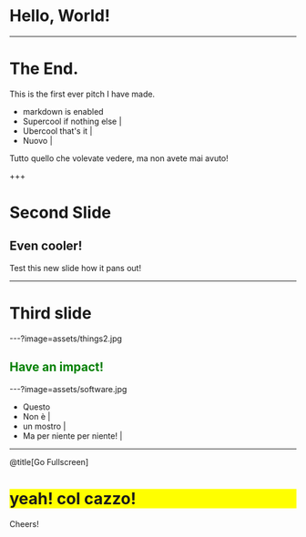  # Hello, World!

---

 # The End.

This is the first ever pitch I have made.

- markdown is enabled
- Supercool if nothing else |
- Ubercool that's it |
- Nuovo |

Tutto quello che volevate vedere, ma non avete mai avuto!

+++

# Second Slide
## Even cooler!

Test this new slide how it pans out!

---

# Third  slide

---?image=assets/things2.jpg

## <span style="color:green; font-weight:bold"> Have an impact! </span>

---?image=assets/software.jpg

- Questo
- Non è |
- un mostro |
- Ma per niente per niente! |

---
@title[Go Fullscreen]

<div style="position: static; top: 10%; right: 10%; background-color: yellow;">

# yeah! col cazzo!
</div>

Cheers!
